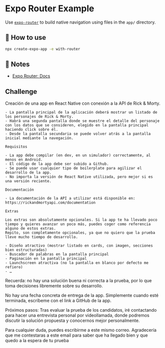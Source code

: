 # Expo Router Example

Use [`expo-router`](https://docs.expo.dev/router/introduction/) to build native navigation using files in the `app/` directory.

## 🚀 How to use

```sh
npx create-expo-app -e with-router
```

## 📝 Notes

- [Expo Router: Docs](https://docs.expo.dev/router/introduction/)

## Challenge

Creación de una app en React Native con conexión a la API de Rick & Morty.

    - La pantalla principal de la aplicación deberá mostrar un listado de los personajes de Rick & Morty.
    - Habrá una segunda pantalla donde se muestre el detalle del personaje con los datos que se consideren, elegido en la pantalla principal haciendo click sobre él.
    - Desde la pantalla secundaria se puede volver atrás a la pantalla inicial mediante la navegación.

    Requisitos

    - La app debe compilar (en dev, en un simulador) correctamente, al menos en Android.
    - El código de la app debe ser subido a Github.
    - Se puede usar cualquier tipo de boilerplate para agilizar el desarrollo de la app.
    - No importa la versión de React Native utilizada, pero mejor si es una versión reciente.

    Documentación

    - La documentación de la API a utilizar está disponible en: https://rickandmortyapi.com/documentation

    Extras

    Los extras son absolutamente opcionales. Si la app te ha llevado poco tiempo y quieres avanzar un poco más, puedes coger como referencia alguno de estos extras.
    Repito, son completamente opcionales, ya que no quiero que la prueba lleve mucho tiempo de desarrollo.

    - Diseño atractivo (mostrar listado en cards, con imagen, secciones bien estructuradas)
    - Buscador de palabras en la pantalla principal
    - Paginación en la pantalla principal
    - Launchscreen atractiva (no la pantalla en blanco por defecto me refiero)
    - …

Recuerda: no hay una solución buena ni correcta a la prueba, por lo que toma decisiones libremente sobre su desarrollo.

No hay una fecha concreta de entrega de la app.
Simplemente cuando esté terminada, escríbeme con el link a GitHub de la app.

Próximos pasos:
Tras evaluar la prueba de los candidatos, iré contactando para hacer una entrevista personal por videollamada, donde podremos discutir la solución propuesta y conocernos mejor personalmente.

Para cualquier duda, puedes escribirme a este mismo correo.
Agradecería que me contestaras a este email para saber que ha llegado bien y que quedo a la espera de tu prueba
